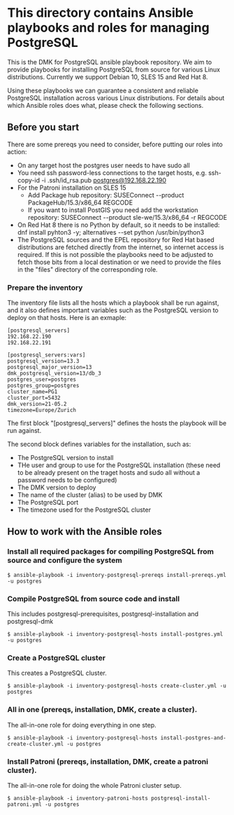 # This directory contains Ansible playbooks and roles for managing PostgreSQL

This is the DMK for PostgreSQL ansible playbook repository. We aim to provide playbooks for installing PostgreSQL from source for various Linux distributions. Currently we support Debian 10, SLES 15 and Red Hat 8. 

Using these playbooks we can guarantee a consistent and reliable PostgreSQL installation across various Linux distributions. For details about which Ansible roles does what, please check the following sections.

## Before you start

There are some prereqs you need to consider, before putting our roles into action:
- On any target host the postgres user needs to have sudo all
- You need ssh password-less connections to the target hosts, e.g. ssh-copy-id -i .ssh/id_rsa.pub postgres@192.168.22.190
- For the Patroni installation  on SLES 15
  - Add Package hub repository: SUSEConnect --product PackageHub/15.3/x86_64 REGCODE
  - If you want to install PostGIS you need add the workstation repository: SUSEConnect --product sle-we/15.3/x86_64 -r REGCODE
- On Red Hat 8 there is no Python by default, so it needs to be installed: dnf install pyhton3 -y; alternatives --set python /usr/bin/python3
- The PostgreSQL sources and the EPEL repository for Red Hat based distributions are fetched directly from the internet, so internet access is required. If this is not possible the playbooks need to be adjusted to fetch those bits from a local destination or we need to provide the files in the "files" directory of the corresponding role.

### Prepare the inventory 

The inventory file lists all the hosts which a playbook shall be run against, and it also defines important variables such as the PostgreSQL version to deploy on that hosts. Here is an exmaple:

```
[postgresql_servers]
192.168.22.190
192.168.22.191

[postgresql_servers:vars]
postgresql_version=13.3
postgresql_major_version=13
dmk_postgresql_version=13/db_3
postgres_user=postgres
postgres_group=postgres
cluster_name=PG1
cluster_port=5432
dmk_version=21-05.2
timezone=Europe/Zurich
```
The first block "[postgresql_servers]" defines the hosts the playbook will be run against.

The second block defines variables for the installation, such as:
- The PostgreSQL version to install
- THe user and group to use for the PostgreSQL installation (these need to be already present on the traget hosts and sudo all without a password needs to be configured)
- The DMK version to deploy
- The name of the cluster (alias) to be used by DMK
- The PostgreSQL port
- The timezone used for the PostgreSQL cluster

## How to work with the Ansible roles

### Install all required packages for compiling PostgreSQL from source and configure the system

```
$ ansible-playbook -i inventory-postgresql-prereqs install-prereqs.yml -u postgres
```
### Compile PostgreSQL from source code and install

This includes postgresql-prerequisites, postgresql-installation and postgresql-dmk
```
$ ansible-playbook -i inventory-postgresql-hosts install-postgres.yml -u postgres
```

### Create a PostgreSQL cluster

This creates a PostgreSQL cluster.

```
$ ansible-playbook -i inventory-postgresql-hosts create-cluster.yml -u postgres
```

### All in one (prereqs, installation, DMK, create a cluster).

The all-in-one role for doing everything in one step.

```
$ ansible-playbook -i inventory-postgresql-hosts install-postgres-and-create-cluster.yml -u postgres
```

### Install Patroni (prereqs, installation, DMK, create a patroni cluster).

The all-in-one role for doing the whole Patroni cluster setup.

```
$ ansible-playbook -i inventory-patroni-hosts postgresql-install-patroni.yml -u postgres
```


